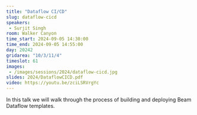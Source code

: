 ```yaml
---
title: "Dataflow CI/CD"
slug: dataflow-cicd
speakers:
 - Surjit Singh
room: Walker Canyon
time_start: 2024-09-05 14:30:00
time_end: 2024-09-05 14:55:00
day: 20242
gridarea: "10/3/11/4"
timeslot: 61
images:
 - /images/sessions/2024/dataflow-cicd.jpg 
slides: 2024/DataflowCICD.pdf
video: https://youtu.be/zciLSRVrgYc
---
```


In this talk we will walk through the process of building and deploying Beam Dataflow templates.

